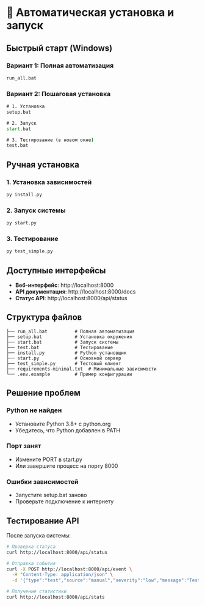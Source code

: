 # 🚀 Автоматическая установка и запуск

## Быстрый старт (Windows)

### Вариант 1: Полная автоматизация
```cmd
run_all.bat
```

### Вариант 2: Пошаговая установка
```cmd
# 1. Установка
setup.bat

# 2. Запуск
start.bat

# 3. Тестирование (в новом окне)
test.bat
```

## Ручная установка

### 1. Установка зависимостей
```cmd
py install.py
```

### 2. Запуск системы
```cmd
py start.py
```

### 3. Тестирование
```cmd
py test_simple.py
```

## Доступные интерфейсы

- **Веб-интерфейс**: http://localhost:8000
- **API документация**: http://localhost:8000/docs
- **Статус API**: http://localhost:8000/api/status

## Структура файлов

```
├── run_all.bat          # Полная автоматизация
├── setup.bat            # Установка окружения
├── start.bat            # Запуск системы
├── test.bat             # Тестирование
├── install.py           # Python установщик
├── start.py             # Основной сервер
├── test_simple.py       # Тестовый клиент
├── requirements-minimal.txt  # Минимальные зависимости
└── .env.example         # Пример конфигурации
```

## Решение проблем

### Python не найден
- Установите Python 3.8+ с python.org
- Убедитесь, что Python добавлен в PATH

### Порт занят
- Измените PORT в start.py
- Или завершите процесс на порту 8000

### Ошибки зависимостей
- Запустите setup.bat заново
- Проверьте подключение к интернету

## Тестирование API

После запуска системы:

```bash
# Проверка статуса
curl http://localhost:8000/api/status

# Отправка события
curl -X POST http://localhost:8000/api/event \
  -H "Content-Type: application/json" \
  -d '{"type":"test","source":"manual","severity":"low","message":"Test event"}'

# Получение статистики
curl http://localhost:8000/api/stats
```